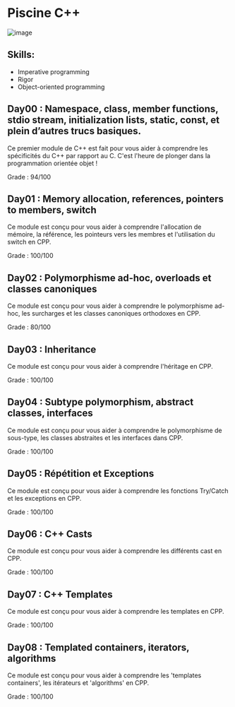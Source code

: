 # Piscine C++

![image](https://user-images.githubusercontent.com/51337012/139267210-d953e47e-6ebf-47fb-a57a-b9c07b0f0ed0.png)

## Skills:
* Imperative programming
* Rigor
* Object-oriented programming

## Day00 : Namespace, class, member functions, stdio stream, initialization lists, static, const, et plein d’autres trucs basiques.
Ce premier module de C++ est fait pour vous aider à comprendre les spécificités du C++ par rapport au C. C'est l'heure de plonger dans la programmation orientée objet !

Grade : 94/100

## Day01 : Memory allocation, references, pointers to members, switch
Ce module est conçu pour vous aider à comprendre l'allocation de mémoire, la référence, les pointeurs vers les membres et l'utilisation du switch en CPP.

Grade : 100/100

## Day02 : Polymorphisme ad-hoc, overloads et classes canoniques
Ce module est conçu pour vous aider à comprendre le polymorphisme ad-hoc, les surcharges et les classes canoniques orthodoxes en CPP.

Grade : 80/100

## Day03 : Inheritance
Ce module est conçu pour vous aider à comprendre l'héritage en CPP.

Grade : 100/100

## Day04 : Subtype polymorphism, abstract classes, interfaces
Ce module est conçu pour vous aider à comprendre le polymorphisme de sous-type, les classes abstraites et les interfaces dans CPP.

Grade : 100/100

## Day05 : Répétition et Exceptions
Ce module est conçu pour vous aider à comprendre les fonctions Try/Catch et les exceptions en CPP.

Grade : 100/100

## Day06 : C++ Casts
Ce module est conçu pour vous aider à comprendre les différents cast en CPP.

Grade : 100/100

## Day07 : C++ Templates
Ce module est conçu pour vous aider à comprendre les templates en CPP.

Grade : 100/100

## Day08 : Templated containers, iterators, algorithms
Ce module est conçu pour vous aider à comprendre les 'templates containers', les itérateurs et 'algorithms' en CPP.

Grade : 100/100
